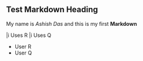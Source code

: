 ## Test Markdown Heading
My name is *Ashish Das* and this is my first **Markdown**

|i Uses R
|i Uses Q

* User R
* User Q
